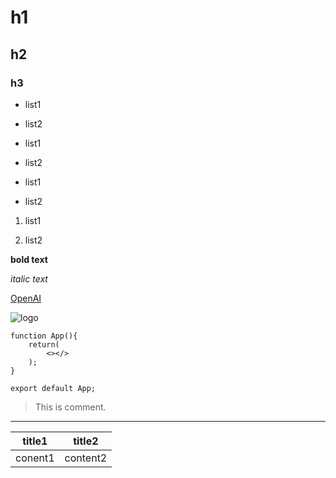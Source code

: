 <!-- #, ##, ### : 제목의 수준 -->

# h1

## h2

### h3


<!-- 순서 없는 목록 : -, *, + -->

- list1

- list2

* list1

* list2

+ list1

+ list2


<!-- 순서 있는 목록 : 숫자와 점 -->

1. list1

2. list2


<!-- 볼드체 : **텍스트** 또는 __텍스트__ -->
**bold text**


<!-- 이탤릭체 : *텍스트* 또는 _텍스트_ -->
*italic text*


<!-- 링크 : [링크 텍스트](URL) -->
[OpenAI](https://www.openai.com)


<!-- 이미지 : ![대체 텍스트](이미지 URL) -->
![logo](https://example.com/logo.png)


<!-- 인라인 코드 : `코드` -->
``` React
function App(){
	return(
		<></>
	);
}

export default App;
```


<!-- 인용 : > 기호를 사용하여 인용문 작성 -->
> This is comment.


<!-- 수평선 : ---, ***, ___ 등을 사용하여 수평선 생성 -->
---


<!-- 테이블 : 파이프(|)를 사용하여 테이블 생성 -->
| title1 | title2 |
|---|---|
| conent1 | content2 |

